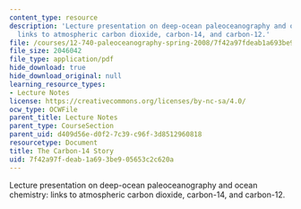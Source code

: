 ```yaml
---
content_type: resource
description: 'Lecture presentation on deep-ocean paleoceanography and ocean chemistry:
  links to atmospheric carbon dioxide, carbon-14, and carbon-12.'
file: /courses/12-740-paleoceanography-spring-2008/7f42a97fdeab1a693be905653c2c620a_lec09a_slide.pdf
file_size: 2046042
file_type: application/pdf
hide_download: true
hide_download_original: null
learning_resource_types:
- Lecture Notes
license: https://creativecommons.org/licenses/by-nc-sa/4.0/
ocw_type: OCWFile
parent_title: Lecture Notes
parent_type: CourseSection
parent_uid: d409d56e-d0f2-7c39-c96f-3d8512960818
resourcetype: Document
title: The Carbon-14 Story
uid: 7f42a97f-deab-1a69-3be9-05653c2c620a
---
```

Lecture presentation on deep-ocean paleoceanography and ocean chemistry: links to atmospheric carbon dioxide, carbon-14, and carbon-12.